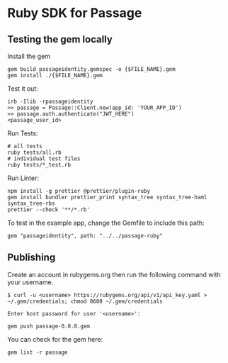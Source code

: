 # Ruby SDK for Passage

## Testing the gem locally

Install the gem

```
gem build passageidentity.gemspec -o {$FILE_NAME}.gem
gem install ./{$FILE_NAME}.gem
```

Test it out:

```
irb -Ilib -rpassageidentity
>> passage = Passage::Client.new(app_id: 'YOUR_APP_ID')
>> passage.auth.authenticate("JWT_HERE")
<passage_user_id>
```

Run Tests:

```
# all tests
ruby tests/all.rb
# individual test files
ruby tests/*_test.rb
```

Run Linter:

```
npm install -g prettier @prettier/plugin-ruby
gem install bundler prettier_print syntax_tree syntax_tree-haml syntax_tree-rbs
prettier --check '**/*.rb'
```


To test in the example app, change the Gemfile to include this path:

```
gem "passageidentity", path: "../../passage-ruby"
```

## Publishing

Create an account in rubygems.org then run the following command with your username.

```
$ curl -u <username> https://rubygems.org/api/v1/api_key.yaml >
~/.gem/credentials; chmod 0600 ~/.gem/credentials

Enter host password for user '<username>':
```

```
gem push passage-0.0.0.gem
```

You can check for the gem here:

```
gem list -r passage
```

```
